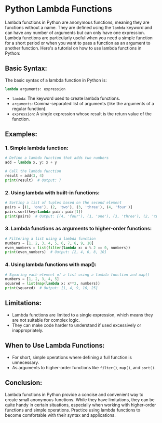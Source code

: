 # Python Lambda Functions

Lambda functions in Python are anonymous functions, meaning they are functions without a name. They are defined using the `lambda` keyword and can have any number of arguments but can only have one expression. Lambda functions are particularly useful when you need a simple function for a short period or when you want to pass a function as an argument to another function. Here's a tutorial on how to use lambda functions in Python:

## Basic Syntax:

The basic syntax of a lambda function in Python is:

```python
lambda arguments: expression
```

- `lambda`: The keyword used to create lambda functions.
- `arguments`: Comma-separated list of arguments (like the arguments of a regular function).
- `expression`: A single expression whose result is the return value of the function.

## Examples:

### 1. Simple lambda function:

```python
# Define a lambda function that adds two numbers
add = lambda x, y: x + y

# Call the lambda function
result = add(3, 4)
print(result)  # Output: 7
```

### 2. Using lambda with built-in functions:

```python
# Sorting a list of tuples based on the second element
pairs = [(1, 'one'), (2, 'two'), (3, 'three'), (4, 'four')]
pairs.sort(key=lambda pair: pair[1])
print(pairs)  # Output: [(4, 'four'), (1, 'one'), (3, 'three'), (2, 'two')]
```

### 3. Lambda functions as arguments to higher-order functions:

```python
# Filtering a list using a lambda function
numbers = [1, 2, 3, 4, 5, 6, 7, 8, 9, 10]
even_numbers = list(filter(lambda x: x % 2 == 0, numbers))
print(even_numbers)  # Output: [2, 4, 6, 8, 10]
```

### 4. Using lambda functions with map():

```python
# Squaring each element of a list using a lambda function and map()
numbers = [1, 2, 3, 4, 5]
squared = list(map(lambda x: x**2, numbers))
print(squared)  # Output: [1, 4, 9, 16, 25]
```

## Limitations:

- Lambda functions are limited to a single expression, which means they are not suitable for complex logic.
- They can make code harder to understand if used excessively or inappropriately.

## When to Use Lambda Functions:

- For short, simple operations where defining a full function is unnecessary.
- As arguments to higher-order functions like `filter()`, `map()`, and `sort()`.

## Conclusion:

Lambda functions in Python provide a concise and convenient way to create small anonymous functions. While they have limitations, they can be quite handy in certain situations, especially when working with higher-order functions and simple operations. Practice using lambda functions to become comfortable with their syntax and applications.
